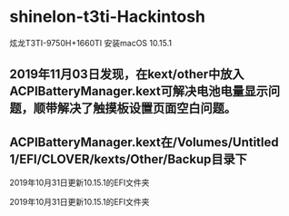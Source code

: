 # shinelon-t3ti-Hackintosh
炫龙T3TI-9750H+1660TI 安装macOS 10.15.1




2019年11月03日发现，在kext/other中放入ACPIBatteryManager.kext可解决电池电量显示问题，顺带解决了触摸板设置页面空白问题。	
---
ACPIBatteryManager.kext在/Volumes/Untitled 1/EFI/CLOVER/kexts/Other/Backup目录下
---


2019年10月31日更新10.15.1的EFI文件夹

2019年10月31日更新10.15.1的EFI文件夹
